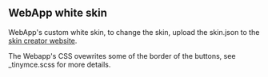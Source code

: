 WebApp white skin
------------------

WebApp's custom white skin, to change the skin, upload
the skin.json to the [skin creator website](http://skin.tinymce.com/).

The Webapp's CSS ovewrites some of the border of the buttons, see
_tinymce.scss for more details.
